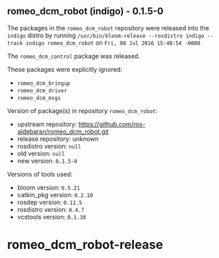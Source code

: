 ## romeo_dcm_robot (indigo) - 0.1.5-0

The packages in the `romeo_dcm_robot` repository were released into the `indigo` distro by running `/usr/bin/bloom-release --rosdistro indigo --track indigo romeo_dcm_robot` on `Fri, 08 Jul 2016 15:40:54 -0000`

The `romeo_dcm_control` package was released.

These packages were explicitly ignored:
- `romeo_dcm_bringup`
- `romeo_dcm_driver`
- `romeo_dcm_msgs`

Version of package(s) in repository `romeo_dcm_robot`:

- upstream repository: https://github.com/ros-aldebaran/romeo_dcm_robot.git
- release repository: unknown
- rosdistro version: `null`
- old version: `null`
- new version: `0.1.5-0`

Versions of tools used:

- bloom version: `0.5.21`
- catkin_pkg version: `0.2.10`
- rosdep version: `0.11.5`
- rosdistro version: `0.4.7`
- vcstools version: `0.1.38`


# romeo_dcm_robot-release